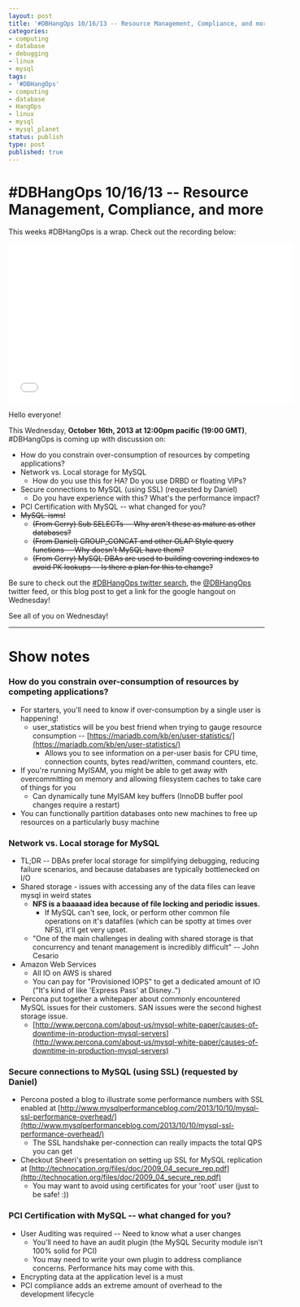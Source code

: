 ```yaml
---
layout: post
title: '#DBHangOps 10/16/13 -- Resource Management, Compliance, and more!'
categories:
- computing
- database
- debugging
- linux
- mysql
tags:
- '#DBHangOps'
- computing
- database
- HangOps
- linux
- mysql
- mysql_planet
status: publish
type: post
published: true
---
```

\#DBHangOps 10/16/13 -- Resource Management, Compliance, and more
=================================================================

This weeks \#DBHangOps is a wrap. Check out the recording below:

<iframe width="560" height="315" src="//www.youtube.com/embed/SjsHsnghNCk" frameborder="0" allowfullscreen="allowfullscreen"> </iframe>

Hello everyone!

This Wednesday, **October 16th, 2013 at 12:00pm pacific (19:00 GMT)**, \#DBHangOps is coming up with discussion on:

* How do you constrain over-consumption of resources by competing applications?
* Network vs. Local storage for MySQL
    * How do you use this for HA? Do you use DRBD or floating VIPs?
* Secure connections to MySQL (using SSL) (requested by Daniel)
    * Do you have experience with this? What's the performance impact?
* PCI Certification with MySQL -- what changed for you?
* ~~MySQL-isms!~~
	* ~~(From Gerry) Sub SELECTs -- Why aren't these as mature as other databases?~~
	* ~~(From Daniel) GROUP_CONCAT and other OLAP Style query functions -- Why doesn't MySQL have them?~~
	* ~~(From Gerry) MySQL DBAs are used to building covering indexes to avoid PK lookups -- Is there a plan for this to change?~~

Be sure to check out the [\#DBHangOps twitter search](https://twitter.com/search/realtime?q=%23DBHangOps), the [@DBHangOps](https://twitter.com/dbhangops) twitter feed, or this blog post to get a link for the google hangout on Wednesday!

See all of you on Wednesday!


---

<a name="show-notes">Show notes</a>
==========

### How do you constrain over-consumption of resources by competing applications? ###
* For starters, you'll need to know if over-consumption by a single user is happening!
	* user_statistics will be you best friend when trying to gauge resource consumption -- [https://mariadb.com/kb/en/user-statistics/](https://mariadb.com/kb/en/user-statistics/)
		* Allows you to see information on a per-user basis for CPU time, connection counts, bytes read/written, command counters, etc.
* If you're running MyISAM, you might be able to get away with overcommitting on memory and allowing filesystem caches to take care of things for you
	* Can dynamically tune MyISAM key buffers (InnoDB buffer pool changes require a restart)
* You can functionally partition databases onto new machines to free up resources on a particularly busy machine

### Network vs. Local storage for MySQL ###
* TL;DR -- DBAs prefer local storage for simplifying debugging, reducing failure scenarios, and because databases are typically bottlenecked on I/O
* Shared storage - issues with accessing any of the data files can leave mysql in weird states
	* **NFS is a baaaaad idea because of file locking and periodic issues.** 
		* If MySQL can't see, lock, or perform other common file operations on it's datafiles (which can be spotty at times over NFS), it'll get very upset.
	* "One of the main challenges in dealing with shared storage is that concurrency and tenant management is incredibly difficult" -- John Cesario
* Amazon Web Services
	* All IO on AWS is shared
	* You can pay for "Provisioned IOPS" to get a dedicated amount of IO ("It's kind of like 'Express Pass' at Disney..")
* Percona put together a whitepaper about commonly encountered MySQL issues for their customers.  SAN issues were the second highest storage issue.
	* [http://www.percona.com/about-us/mysql-white-paper/causes-of-downtime-in-production-mysql-servers](http://www.percona.com/about-us/mysql-white-paper/causes-of-downtime-in-production-mysql-servers)

### Secure connections to MySQL (using SSL) (requested by Daniel) ###
* Percona posted a blog to illustrate some performance numbers with SSL enabled at [http://www.mysqlperformanceblog.com/2013/10/10/mysql-ssl-performance-overhead/](http://www.mysqlperformanceblog.com/2013/10/10/mysql-ssl-performance-overhead/)
	* The SSL handshake per-connection can really impacts the total QPS you can get
* Checkout Sheeri's presentation on setting up SSL for MySQL replication at [http://technocation.org/files/doc/2009_04_secure_rep.pdf](http://technocation.org/files/doc/2009_04_secure_rep.pdf)
	* You may want to avoid using certificates for your 'root' user (just to be safe! :))

### PCI Certification with MySQL -- what changed for you? ###
* User Auditing was required -- Need to know what a user changes
	* You'll need to have an audit plugin (the MySQL Security module isn't 100% solid for PCI)
	* You may need to write your own plugin to address compliance concerns. Performance hits may come with this.
* Encrypting data at the application level is a must
* PCI compliance adds an extreme amount of overhead to the development lifecycle

